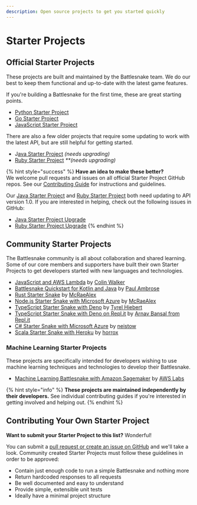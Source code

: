 ```yaml
---
description: Open source projects to get you started quickly
---
```


# Starter Projects

## Official Starter Projects

These projects are built and maintained by the Battlesnake team. We do our best to keep them functional and up-to-date with the latest game features.

If you're building a Battlesnake for the first time, these are great starting points.

* [Python Starter Project](https://github.com/battlesnakeofficial/starter-snake-python)
* [Go Starter Project](https://github.com/battlesnakeofficial/starter-snake-go)
* [JavaScript Starter Project](https://github.com/battlesnakeofficial/starter-snake-node)

There are also a few older projects that require some updating to work with the latest API, but are still helpful for getting started.

* J[ava Starter Project](https://github.com/battlesnakeofficial/starter-snake-java) _\(needs upgrading\)_
* [Ruby Starter Project](https://github.com/battlesnakeofficial/starter-snake-ruby) _\*\*\(needs upgrading\)_

{% hint style="success" %}
**Have an idea to make these better?**  
We welcome pull requests and issues on all official Starter Project GitHub repos. See our [Contributing Guide](../guides/contributing.md) for instructions and guidelines.

Our [Java Starter Project](https://github.com/battlesnakeofficial/starter-snake-java) and [Ruby Starter Project](https://github.com/battlesnakeofficial/starter-snake-ruby) both need updating to API version 1.0. If you are interested in helping, check out the following issues in GitHub:

* [Java Starter Project Upgrade](https://github.com/BattlesnakeOfficial/starter-snake-java/issues/5)
* [Ruby Starter Project Upgrade](https://github.com/BattlesnakeOfficial/starter-snake-ruby/issues/8)
{% endhint %}

## Community Starter Projects

The Battlesnake community is all about collaboration and shared learning. Some of our core members and supporters have built their own Starter Projects to get developers started with new languages and technologies.

* [JavaScript and AWS Lambda](https://colinjfw.github.io/battlesnake-learn/) by [Colin Walker](https://github.com/colinjfw)
* [Battlesnake Quickstart for Kotlin and Java](https://github.com/pambrose/battlesnake-quickstart) by [Paul Ambrose](https://github.com/pambrose)
* [Rust Starter Snake](https://github.com/mcraealex/rustysnake) by [McRaeAlex](https://github.com/McRaeAlex)
* [Node.js Starter Snake with Microsoft Azure](https://github.com/mcraealex/AzureSnake) by [McRaeAlex](https://github.com/McRaeAlex)
* [TypeScript Starter Snake with Deno](https://github.com/tyrelh/starter-snake-typescript-deno) by [Tyrel Hiebert](https://github.com/tyrelh)
* [TypeScript Starter Snake with Deno on Repl.it](https://repl.it/@ArnavBansal/starter-snake-deno#index.ts) by [Arnav Bansal from Repl.it](https://repl.it/@ArnavBansal)
* [C\# Starter Snake with Microsoft Azure](https://github.com/neistow/battlesnake-starter-csharp) by [neistow](https://github.com/neistow)
* [Scala Starter Snake with Heroku](https://github.com/horrox/battlesnake-starter-scala) by [horrox](https://github.com/horrox)

### Machine Learning Starter Projects

These projects are specifically intended for developers wishing to use machine learning techniques and technologies to develop their Battlesnake.

* [Machine Learning Battlesnake with Amazon Sagemaker](https://github.com/awslabs/sagemaker-battlesnake-ai) by [AWS Labs](https://github.com/awslabs)

{% hint style="info" %}
**These projects are maintained independently by their developers.** See individual contributing guides if you're interested in getting involved and helping out.
{% endhint %}

## Contributing Your Own Starter Project

**Want to submit your Starter Project to this list?** Wonderful!

You can submit a [pull request or create an issue on GitHub](https://github.com/BattlesnakeOfficial/docs) and we'll take a look. Community created Starter Projects must follow these guidelines in order to be approved:

* Contain just enough code to run a simple Battlesnake and nothing more
* Return hardcoded responses to all requests
* Be well documented and easy to understand
* Provide simple, extensible unit tests
* Ideally have a minimal project structure

